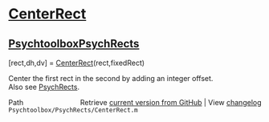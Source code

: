 # [CenterRect](CenterRect)
## [Psychtoolbox](Psychtoolbox)[PsychRects](PsychRects)

[rect,dh,dv] = [CenterRect](CenterRect)(rect,fixedRect)  
  
Center the first rect in the second by adding an integer offset.  
Also see [PsychRects](PsychRects).  




<div class="code_header" style="text-align:right;">
  <span style="float:left;">Path&nbsp;&nbsp;</span> <span class="counter">Retrieve <a href=
  "https://raw.github.com/Psychtoolbox-3/Psychtoolbox-3/beta/Psychtoolbox/PsychRects/CenterRect.m">current version from GitHub</a> | View <a href=
  "https://github.com/Psychtoolbox-3/Psychtoolbox-3/commits/beta/Psychtoolbox/PsychRects/CenterRect.m">changelog</a></span>
</div>
<div class="code">
  <code>Psychtoolbox/PsychRects/CenterRect.m</code>
</div>

